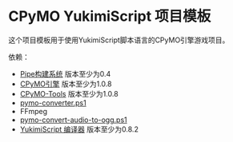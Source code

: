 # CPyMO YukimiScript 项目模板

这个项目模板用于使用YukimiScript脚本语言的CPyMO引擎游戏项目。

依赖：

* [Pipe构建系统](https://github.com/Strrationalism/Pipe) 版本至少为0.4
* [CPyMO引擎](https://github.com/Strrationalism/CPyMO) 版本至少为1.0.8
* [CPyMO-Tools](https://github.com/Strrationalism/CPyMO) 版本至少为1.0.8
* [pymo-converter.ps1](https://github.com/Strrationalism/CPyMO)
* FFmpeg
* [pymo-convert-audio-to-ogg.ps1]((https://github.com/Strrationalism/CPyMO))
* [YukimiScript 编译器](https://github.com/Strrationalism/YukimiScript) 版本至少为0.8.2


